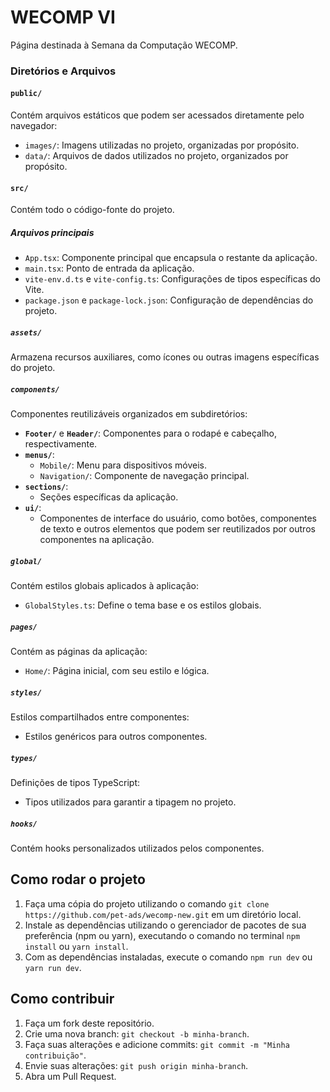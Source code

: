 # WECOMP VI

Página destinada à Semana da Computação WECOMP.

### Diretórios e Arquivos

#### `public/`

Contém arquivos estáticos que podem ser acessados diretamente pelo navegador:

- `images/`: Imagens utilizadas no projeto, organizadas por propósito.
- `data/`: Arquivos de dados utilizados no projeto, organizados por propósito.

#### `src/`

Contém todo o código-fonte do projeto.

##### Arquivos principais

- `App.tsx`: Componente principal que encapsula o restante da aplicação.
- `main.tsx`: Ponto de entrada da aplicação.
- `vite-env.d.ts` e `vite-config.ts`: Configurações de tipos específicas do Vite.
- `package.json` e `package-lock.json`: Configuração de dependências do projeto.

##### `assets/`

Armazena recursos auxiliares, como ícones ou outras imagens específicas do projeto.

##### `components/`

Componentes reutilizáveis organizados em subdiretórios:

- **`Footer/`** e **`Header/`**: Componentes para o rodapé e cabeçalho, respectivamente.
- **`menus/`**:
  - `Mobile/`: Menu para dispositivos móveis.
  - `Navigation/`: Componente de navegação principal.
- **`sections/`**:
  - Seções específicas da aplicação.
- **`ui/`**:
  - Componentes de interface do usuário, como botões, componentes de texto e outros elementos que podem ser reutilizados por outros componentes na aplicação.

##### `global/`

Contém estilos globais aplicados à aplicação:

- `GlobalStyles.ts`: Define o tema base e os estilos globais.

##### `pages/`

Contém as páginas da aplicação:

- `Home/`: Página inicial, com seu estilo e lógica.

##### `styles/`

Estilos compartilhados entre componentes:

- Estilos genéricos para outros componentes.

##### `types/`

Definições de tipos TypeScript:

- Tipos utilizados para garantir a tipagem no projeto.

##### `hooks/`

Contém hooks personalizados utilizados pelos componentes.

## Como rodar o projeto

1. Faça uma cópia do projeto utilizando o comando `git clone https://github.com/pet-ads/wecomp-new.git` em um diretório local.
2. Instale as dependências utilizando o gerenciador de pacotes de sua preferência (npm ou yarn), executando o comando no terminal `npm install` ou `yarn install`.
3. Com as dependências instaladas, execute o comando `npm run dev` ou `yarn run dev`.

## Como contribuir

1. Faça um fork deste repositório.
2. Crie uma nova branch: `git checkout -b minha-branch`.
3. Faça suas alterações e adicione commits: `git commit -m "Minha contribuição"`.
4. Envie suas alterações: `git push origin minha-branch`.
5. Abra um Pull Request.
